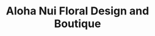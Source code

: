 ---
title: "Aloha Nui Floral Design and Boutique"
url: /stoneham/aloha-nui-floral-design-and-boutique/
shop: florist
---
